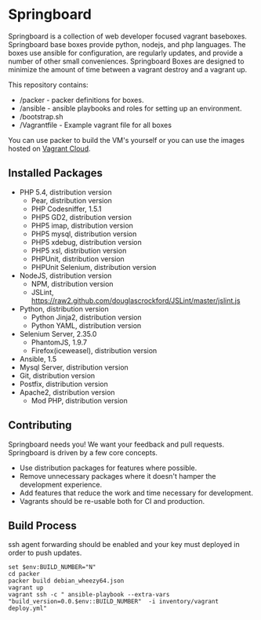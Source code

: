# Springboard

Springboard is a collection of web developer focused vagrant baseboxes. Springboard base boxes provide python, nodejs, and php languages. The boxes use ansible for configuration, are regularly updates, and provide a number of other small conveniences. Springboard Boxes are designed to minimize the amount of time between a vagrant destroy and a vagrant up.  

This repository contains:

* /packer - packer definitions for boxes. 
* /ansible - ansible playbooks and roles for setting up an environment.
* /bootstrap.sh
* /Vagrantfile - Example vagrant file for all boxes

You can use packer to build the VM's yourself or you can use the images hosted on [Vagrant Cloud](http://vagrantcloud.com).

## Installed Packages

* PHP 5.4, distribution version
  * Pear, distribution version
  * PHP Codesniffer, 1.5.1
  * PHP5 GD2, distribution version
  * PHP5 imap, distribution version
  * PHP5 mysql, distribution version
  * PHP5 xdebug, distribution version
  * PHP5 xsl, distribution version
  * PHPUnit, distribution version
  * PHPUnit Selenium, distribution version
* NodeJS, distribution version
  * NPM, distribution version
  * JSLint, https://raw2.github.com/douglascrockford/JSLint/master/jslint.js
* Python, distribution version
  * Python Jinja2, distribution version
  * Python YAML, distribution version
* Selenium Server, 2.35.0
  * PhantomJS, 1.9.7
  * Firefox(iceweasel), distribution version
* Ansible, 1.5
* Mysql Server, distribution version
* Git, distribution version
* Postfix, distribution version
* Apache2, distribution version 
  * Mod PHP, distribution version

## Contributing

Springboard needs you! We want your feedback and pull requests. Springboard is driven by a few core concepts.

* Use distribution packages for features where possible.
* Remove unnecessary packages where it doesn't hamper the development experience.
* Add features that reduce the work and time necessary for development.
* Vagrants should be re-usable both for CI and production.

## Build Process

ssh agent forwarding should be enabled and your key must deployed in order to push updates.

    set $env:BUILD_NUMBER="N"
    cd packer
    packer build debian_wheezy64.json
    vagrant up
    vagrant ssh -c " ansible-playbook --extra-vars "build_version=0.0.$env::BUILD_NUMBER"  -i inventory/vagrant deploy.yml"
 